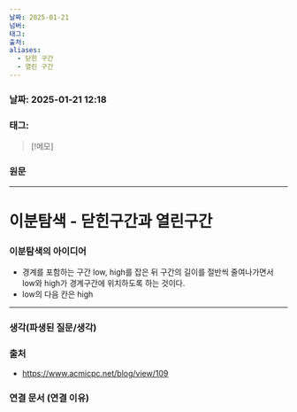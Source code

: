 ```yaml
---
날짜: 2025-01-21
넘버: 
태그: 
출처: 
aliases:
  - 닫힌 구간
  - 열린 구간
---
```

### 날짜:  2025-01-21 12:18

### 태그:

>[!메모]
>

### 원문
---
# 이분탐색 - 닫힌구간과 열린구간
### 이분탐색의 아이디어
- 경계를 포함하는 구간 low, high를 잡은 뒤 구간의 길이를 절반씩 줄여나가면서 low와 high가 경계구간에 위치하도록 하는 것이다.
- low의 다음 칸은 high

---
### 생각(파생된 질문/생각)

### 출처
- https://www.acmicpc.net/blog/view/109

### 연결 문서 (연결 이유)
